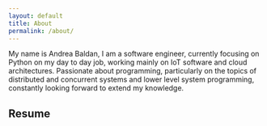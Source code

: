 ```yaml
---
layout: default
title: About
permalink: /about/
---
```

My name is Andrea Baldan, I am a software engineer, currently focusing on
Python on my day to day job, working mainly on IoT software and cloud
architectures. Passionate about programming, particularly on the topics of
distributed and concurrent systems and lower level system programming,
constantly looking forward to extend my knowledge.

## Resume

<object data="{{site.url}}{{site.baseurl}}/assets/images/CV.pdf#toolbar=0&navpanes=0&scrollbar=0" style="overflow:hidden;min-height:102vh;width:100%" type='application/pdf'/>
